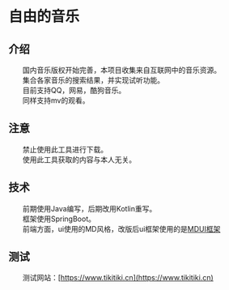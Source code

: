 # 自由的音乐

## 介绍
　　国内音乐版权开始完善，本项目收集来自互联网中的音乐资源。<br>
　　集合各家音乐的搜索结果，并实现试听功能。<br>
　　目前支持QQ，网易，酷狗音乐。<br>
　　同样支持mv的观看。
## 注意　　
　　禁止使用此工具进行下载。<br>
　　使用此工具获取的内容与本人无关。<br>
## 技术
　　前期使用Java编写，后期改用Kotlin重写。<br>
　　框架使用SpringBoot。<br>
　　前端方面，ui使用的MD风格，改版后ui框架使用的是[MDUI框架](https://github.com/zdhxiong/mdui/)<br>
## 测试
　　测试网站：[https://www.tikitiki.cn](https://www.tikitiki.cn)<br>　　
  　

